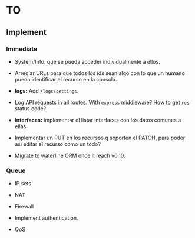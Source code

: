 # TO

## Implement

### Immediate

- System/Info: que se pueda acceder individualmente a ellos.

- Arreglar URLs para que todos los ids sean algo con lo que un humano pueda identificar el recurso en la consola.

- **logs:** Add `/logs/settings`.

- Log API requests in all routes. With `express` middleware? How to get `res` status code?

- **interfaces:** implementar el listar interfaces con los datos comunes a ellas.

- Implementar un PUT en los recursos q soporten el PATCH, para poder asi editar el recurso como un todo?

- Migrate to waterline ORM once it reach v0.10.

###  Queue

- IP sets

- NAT

- Firewall

- Implement authentication.

- QoS